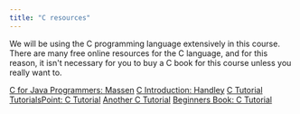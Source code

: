 ```yaml
---
title: "C resources"
---
```


We will be using the C programming language extensively in this course. There
are many free online resources for the C language, and for this reason, it isn't
necessary for you to buy a C book for this course unless you really want to.

[C for Java Programmers: Massen](http://www.site.uottawa.ca/%7Enella068/files/C-intro-Maassen.pdf)
[C Introduction: Handley](http://www.site.uottawa.ca/%7Enella068/files/C-intro-Handley.pdf)
[C Tutorial](http://www.cprogramming.com/tutorial/c-tutorial.html)
[TutorialsPoint: C Tutorial](http://www.tutorialspoint.com/cprogramming/cprogramming_tutorial.pdf)
[Another C Tutorial](http://www.programiz.com/c-programming/)
[Beginners Book: C Tutorial](http://beginnersbook.com/2014/01/c-tutorial-for-beginners-with-examples/)
